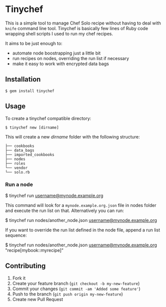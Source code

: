 # Tinychef

This is a simple tool to manage Chef Solo recipe without having to deal with
`knife` command line tool. Tinychef is basically few lines of Ruby code
wrapping shell scripts I used to run my chef recipes.

It aims to be just enough to: 

* automate node boostrapping just a little bit
* run recipes on nodes, overriding the run list if necessary 
* make it easy to work with encrypted data bags

## Installation

    $ gem install tinychef

## Usage

To create a tinychef compatible directory:

    $ tinychef new [dirname]

This will create a new *dirname* folder with the following structure:

    ├── cookbooks
    ├── data_bags
    ├── imported_cookbooks
    ├── nodes
    ├── roles
    └── vendor
    └── solo.rb


### Run a node

  $ tinychef run username@mynode.example.org 

This command will look for a `mynode.example.org.json` file in nodes folder
and execute the run list on that. Alternatively you can run: 

  $ tinychef run nodes/another\_node.json username@mynode.example.org 

If you want to override the run list defined in the node file, append a
run list sequence: 

  $ tinychef run nodes/another\_node.json username@mynode.example.org "recipe\[mybook::myrecipe]"

## Contributing

1. Fork it
2. Create your feature branch (`git checkout -b my-new-feature`)
3. Commit your changes (`git commit -am 'Added some feature'`)
4. Push to the branch (`git push origin my-new-feature`)
5. Create new Pull Request
